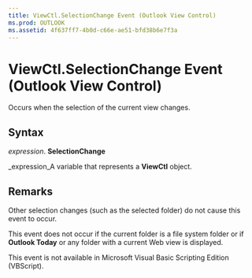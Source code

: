 ```yaml
---
title: ViewCtl.SelectionChange Event (Outlook View Control)
ms.prod: OUTLOOK
ms.assetid: 4f637ff7-4b0d-c66e-ae51-bfd38b6e7f3a
---
```



# ViewCtl.SelectionChange Event (Outlook View Control)

Occurs when the selection of the current view changes. 


## Syntax

 _expression_. **SelectionChange**

 _expression_A variable that represents a  **ViewCtl** object.


## Remarks

Other selection changes (such as the selected folder) do not cause this event to occur. 

This event does not occur if the current folder is a file system folder or if  **Outlook Today** or any folder with a current Web view is displayed.

This event is not available in Microsoft Visual Basic Scripting Edition (VBScript).


